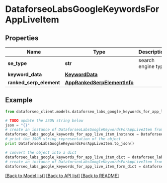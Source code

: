 # DataforseoLabsGoogleKeywordsForAppLiveItem


## Properties

Name | Type | Description | Notes
------------ | ------------- | ------------- | -------------
**se_type** | **str** | search engine type | [optional] 
**keyword_data** | [**KeywordData**](KeywordData.md) |  | [optional] 
**ranked_serp_element** | [**AppRankedSerpElementInfo**](AppRankedSerpElementInfo.md) |  | [optional] 

## Example

```python
from dataforseo_client.models.dataforseo_labs_google_keywords_for_app_live_item import DataforseoLabsGoogleKeywordsForAppLiveItem

# TODO update the JSON string below
json = "{}"
# create an instance of DataforseoLabsGoogleKeywordsForAppLiveItem from a JSON string
dataforseo_labs_google_keywords_for_app_live_item_instance = DataforseoLabsGoogleKeywordsForAppLiveItem.from_json(json)
# print the JSON string representation of the object
print DataforseoLabsGoogleKeywordsForAppLiveItem.to_json()

# convert the object into a dict
dataforseo_labs_google_keywords_for_app_live_item_dict = dataforseo_labs_google_keywords_for_app_live_item_instance.to_dict()
# create an instance of DataforseoLabsGoogleKeywordsForAppLiveItem from a dict
dataforseo_labs_google_keywords_for_app_live_item_form_dict = dataforseo_labs_google_keywords_for_app_live_item.from_dict(dataforseo_labs_google_keywords_for_app_live_item_dict)
```
[[Back to Model list]](../README.md#documentation-for-models) [[Back to API list]](../README.md#documentation-for-api-endpoints) [[Back to README]](../README.md)


